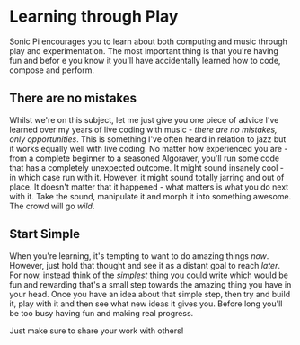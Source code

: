 # Learning through Play

Sonic Pi encourages you to learn about both computing and music through
play and experimentation. The most important thing is that you're having
fun and befor e you know it you'll have accidentally learned how to
code, compose and perform.

## There are no mistakes

Whilst we're on this subject, let me just give you one piece of advice
I've learned over my years of live coding with music - *there are no
mistakes, only opportunities*. This is something I've often heard in
relation to jazz but it works equally well with live coding. No matter
how experienced you are - from a complete beginner to a seasoned
Algoraver, you'll run some code that has a completely unexpected
outcome. It might sound insanely cool - in which case run with
it. However, it might sound totally jarring and out of place. It doesn't
matter that it happened - what matters is what you do next with it. Take
the sound, manipulate it and morph it into something awesome. The crowd
will go *wild*.

## Start Simple

When you're learning, it's tempting to want to do amazing things
*now*. However, just hold that thought and see it as a distant goal to
reach *later*. For now, instead think of the *simplest* thing you could
write which would be fun and rewarding that's a small step towards the
amazing thing you have in your head. Once you have an idea about that
simple step, then try and build it, play with it and then see what new
ideas it gives you. Before long you'll be too busy having fun and making
real progress. 

Just make sure to share your work with others!

